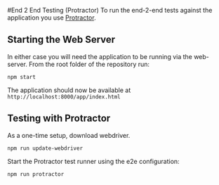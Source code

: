 #End 2 End Testing (Protractor)
To run the end-2-end tests against the application you use [Protractor](https://github.com/angular/protractor).

## Starting the Web Server
In either case you will need the application to be running via the web-server.
From the root folder of the repository run:

```
npm start
```

The application should now be available at `http://localhost:8000/app/index.html`

## Testing with Protractor

As a one-time setup, download webdriver.
```
npm run update-webdriver
```

Start the Protractor test runner using the e2e configuration:

```
npm run protractor
```
